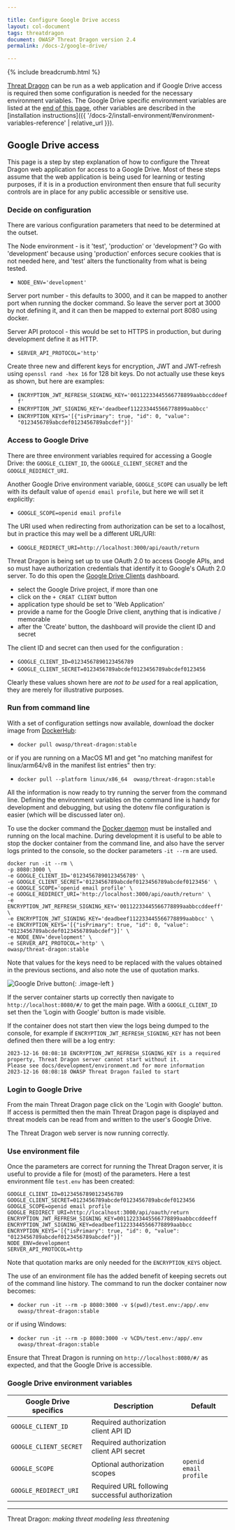 ```yaml
---

title: Configure Google Drive access
layout: col-document
tags: threatdragon
document: OWASP Threat Dragon version 2.4
permalink: /docs-2/google-drive/

---
```


{% include breadcrumb.html %}

<style type="text/css">
.image-left {
  display: block;
  margin-left: auto;
  margin-right: auto;
  float: left;
}
.image-right {
  display: block;
  margin-left: auto;
  margin-right: auto;
  float: right;
}
</style>

[Threat Dragon](http://owasp.org/www-project-threat-dragon) can be run as a web application and
if Google Drive access is required then some configuration is needed
for the necessary environment variables.
The Google Drive specific environment variables are listed at the [end of this page](#google-drive-environment-variables),
other variables are described in
the [installation instructions]({{ '/docs-2/install-environment/#environment-variables-reference' | relative_url }}).

## Google Drive access

This page is a step by step explanation of how to configure the Threat Dragon web application for access to a Google Drive.
Most of these steps assume that the web application is being used for learning or testing purposes,
if it is in a production environment then ensure that full security controls
are in place for any public accessible or sensitive use.

### Decide on configuration

There are various configuration parameters that need to be determined at the outset.

The Node environment - is it 'test', 'production' or 'development'?
Go with 'development' because using 'production' enforces secure cookies that is not needed here,
and 'test' alters the functionality from what is being tested.

- `NODE_ENV='development'`

Server port number - this defaults to 3000, and it can be mapped to another port when running the docker command.
So leave the server port at 3000 by not defining it, and it can then be mapped to external port 8080 using docker.

Server API protocol - this would be set to HTTPS in production, but during development define it as HTTP.

- `SERVER_API_PROTOCOL='http'`

Create three new and different keys for encryption, JWT and JWT-refresh using `openssl rand -hex 16` for 128 bit keys.
Do not actually use these keys as shown, but here are examples:

- `ENCRYPTION_JWT_REFRESH_SIGNING_KEY='00112233445566778899aabbccddeeff'`
- `ENCRYPTION_JWT_SIGNING_KEY='deadbeef112233445566778899aabbcc'`
- `ENCRYPTION_KEYS='[{"isPrimary": true, "id": 0, "value": "0123456789abcdef0123456789abcdef"}]'`

### Access to Google Drive

There are three environment variables required for accessing a Google Drive:
the `GOOGLE_CLIENT_ID`, the `GOOGLE_CLIENT_SECRET` and the `GOOGLE_REDIRECT_URI`.

Another Google Drive environment variable, `GOOGLE_SCOPE` can usually be left
with its default value of `openid email profile`, but here we will set it explicitly:

- `GOOGLE_SCOPE=openid email profile`

The URI used when redirecting from authorization can be set to a
localhost, but in practice this may well be a different URL/URI:

- `GOOGLE_REDIRECT_URI=http://localhost:3000/api/oauth/return`

Threat Dragon is being set up to use OAuth 2.0 to access Google APIs,
and so must have authorization credentials that identify it to Google's OAuth 2.0 server. To do this open the [Google Drive Clients][gclients] dashboard.

- select the Google Drive project, if more than one
- click on the `+ CREAT CLIENT` button
- application type should be set to 'Web Application'
- provide a name for the Google Drive client, anything that is indicative / memorable
- after the 'Create' button, the dashboard will provide the client ID and secret

The client ID and secret can then used for the configuration :

- `GOOGLE_CLIENT_ID=01234567890123456789`
- `GOOGLE_CLIENT_SECRET=0123456789abcdef0123456789abcdef0123456`

Clearly these values shown here are _not to be used_ for a real application,
they are merely for illustrative purposes.

### Run from command line

With a set of configuration settings now available, download the docker image from [DockerHub][dockerhub]:

- `docker pull owasp/threat-dragon:stable`

or if you are running on a MacOS M1 and get "no matching manifest for linux/arm64/v8 in the manifest list entries"
then try:

- `docker pull --platform linux/x86_64  owasp/threat-dragon:stable`

All the information is now ready to try running the server from the command line.
Defining the environment variables on the command line is handy for development and debugging,
but using the dotenv file configuration is easier (which will be discussed later on).

To use the docker command the [Docker daemon][dockerinstall] must be installed and running on the local machine.
During development it is useful to be able to stop the docker container from the command line,
and also have the server logs printed to the console, so the docker parameters `-it --rm` are used.

```text
docker run -it --rm \
-p 8080:3000 \
-e GOOGLE_CLIENT_ID='01234567890123456789' \
-e GOOGLE_CLIENT_SECRET='0123456789abcdef0123456789abcdef0123456' \
-e GOOGLE_SCOPE='openid email profile' \
-e GOOGLE_REDIRECT_URI='http://localhost:3000/api/oauth/return' \
-e ENCRYPTION_JWT_REFRESH_SIGNING_KEY='00112233445566778899aabbccddeeff' \
-e ENCRYPTION_JWT_SIGNING_KEY='deadbeef112233445566778899aabbcc' \
-e ENCRYPTION_KEYS='[{"isPrimary": true, "id": 0, "value": "0123456789abcdef0123456789abcdef"}]' \
-e NODE_ENV='development' \
-e SERVER_API_PROTOCOL='http' \
owasp/threat-dragon:stable
```

Note that values for the keys need to be replaced with the values obtained in the previous sections, and also note the use of quotation marks.

![Google Drive button](/assets/images/google-drive-button.png){: .image-left }

If the server container starts up correctly then navigate to `http://localhost:8080/#/` to get the main page.
With a `GOOGLE_CLIENT_ID` set then the 'Login with Google' button is made visible.

If the container does not start then view the logs being dumped to the console,
for example if `ENCRYPTION_JWT_REFRESH_SIGNING_KEY` has not been defined then there will be a log entry:

```text
2023-12-16 08:08:18 ENCRYPTION_JWT_REFRESH_SIGNING_KEY is a required property, Threat Dragon server cannot start without it.
Please see docs/development/environment.md for more information
2023-12-16 08:08:18 OWASP Threat Dragon failed to start
```

### Login to Google Drive

From the main Threat Dragon page click on the 'Login with Google' button.
If access is permitted then the main Threat Dragon page is displayed
and threat models can be read from and written to the user's Google Drive.

The Threat Dragon web server is now running correctly.

### Use environment file

Once the parameters are correct for running the Threat Dragon server,
it is useful to provide a file for (most) of the parameters. Here a test environment file `test.env` has been created:

```text
GOOGLE_CLIENT_ID=01234567890123456789
GOOGLE_CLIENT_SECRET=0123456789abcdef0123456789abcdef0123456
GOOGLE_SCOPE=openid email profile
GOOGLE_REDIRECT_URI=http://localhost:3000/api/oauth/return
ENCRYPTION_JWT_REFRESH_SIGNING_KEY=00112233445566778899aabbccddeeff
ENCRYPTION_JWT_SIGNING_KEY=deadbeef112233445566778899aabbcc
ENCRYPTION_KEYS='[{"isPrimary": true, "id": 0, "value": "0123456789abcdef0123456789abcdef"}]'
NODE_ENV=development
SERVER_API_PROTOCOL=http
```

Note that quotation marks are only needed for the `ENCRYPTION_KEYS` object.

The use of an environment file has the added benefit of keeping secrets out of the command line history.
The command to run the docker container now becomes:

- `docker run -it --rm -p 8080:3000 -v $(pwd)/test.env:/app/.env owasp/threat-dragon:stable`

or if using Windows:

- `docker run -it --rm -p 8080:3000 -v %CD%/test.env:/app/.env owasp/threat-dragon:stable`

Ensure that Threat Dragon is running on `http://localhost:8080/#/` as expected, and that the Google Drive is accessible.

### Google Drive environment variables

| Google Drive specifics | Description | Default |
| --- | --- | --- |
| `GOOGLE_CLIENT_ID` | Required authorization client API ID | |
| `GOOGLE_CLIENT_SECRET` | Required authorization client API secret | |
| `GOOGLE_SCOPE` | Optional authorization scopes | `openid email profile` |
| `GOOGLE_REDIRECT_URI` | Required URL following successful authorization | |

----

Threat Dragon: _making threat modeling less threatening_

[dockerhub]: https://hub.docker.com/r/owasp/threat-dragon
[dockerinstall]: https://docs.docker.com/engine/install/
[gclients]: https://console.developers.google.com/auth/clients
